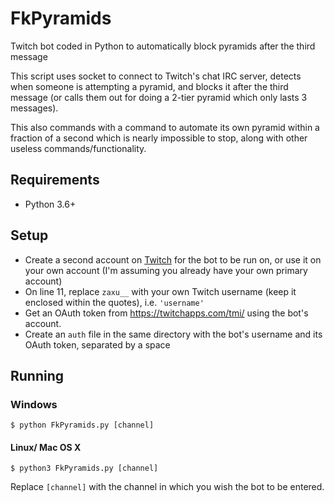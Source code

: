 # FkPyramids
Twitch bot coded in Python to automatically block pyramids after the third message

This script uses socket to connect to Twitch's chat IRC server, detects when someone is attempting a pyramid, and blocks it after the third message (or calls them out for doing a 2-tier pyramid which only lasts 3 messages).

This also commands with a command to automate its own pyramid within a fraction of a second which is nearly impossible to stop, along with other useless commands/functionality.

## Requirements
* Python 3.6+

## Setup
* Create a second account on [Twitch](https://twitch.tv) for the bot to be run on, or use it on your own account (I'm assuming you already have your own primary account)
* On line 11, replace `zaxu__` with your own Twitch username (keep it enclosed within the quotes), i.e. `'username'`
* Get an OAuth token from https://twitchapps.com/tmi/ using the bot's account.
* Create an `auth` file in the same directory with the bot's username and its OAuth token, separated by a space

## Running
### Windows
```
$ python FkPyramids.py [channel]
```

#### Linux/ Mac OS X
```
$ python3 FkPyramids.py [channel]
```
Replace `[channel]` with the channel in which you wish the bot to be entered.
